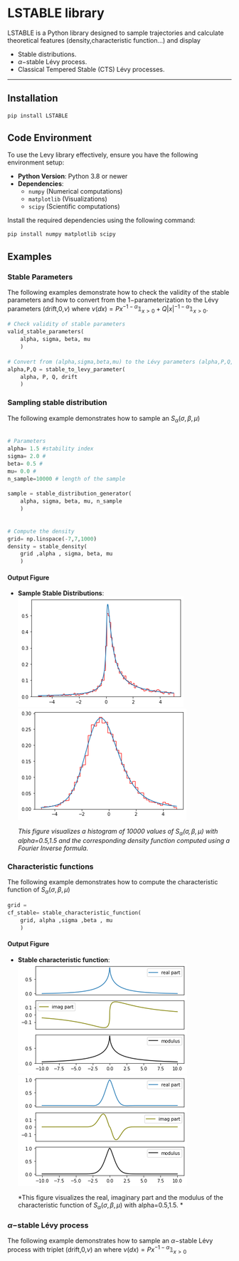 # LSTABLE library

LSTABLE is a Python library designed to sample trajectories and calculate theoretical features (density,characteristic function...) and display
- Stable distributions.
- $\alpha-$stable Lévy process.
- Classical Tempered Stable (CTS) Lévy processes.
---

## Installation

```bash
pip install LSTABLE

```


## Code Environment

To use the Levy library effectively, ensure you have the following environment setup:

- **Python Version**: Python 3.8 or newer
- **Dependencies**:
  - `numpy` (Numerical computations)
  - `matplotlib` (Visualizations)
  - `scipy` (Scientific computations)

Install the required dependencies using the following command:

```bash
pip install numpy matplotlib scipy
```

## Examples

### Stable Parameters 

The following examples demonstrate how to check the validity of the stable parameters and how to convert from the $1-$parameterization to the Lévy parameters (drift,0,$\nu$) where $\nu(dx) = Px^{-1-\alpha} \mathbb{1}_{x>0} + Q|x|^{-1-\alpha} \mathbb{1}_{x>0}.$

```python
# Check validity of stable parameters
valid_stable_parameters(
	alpha, sigma, beta, mu
	)

# Convert from (alpha,sigma,beta,mu) to the Lévy parameters (alpha,P,Q,drift) (P,Q are the positive/negative jump parameters of the Lévy measure
alpha,P,Q = stable_to_levy_parameter(
	alpha, P, Q, drift
	)
```

### Sampling stable distribution

The following example demonstrates how to sample an $S_\alpha(\sigma,\beta,\mu)$

```python

# Parameters
alpha= 1.5 #stability index
sigma= 2.0 #
beta= 0.5 #
mu= 0.0 # 
n_sample=10000 # length of the sample

sample = stable_distribution_generator(
	alpha, sigma, beta, mu, n_sample
	)


# Compute the density
grid= np.linspace(-7,7,1000)
density = stable_density(
	grid ,alpha , sigma, beta, mu
	)
```

#### Output Figure

- **Sample Stable Distributions**:  
  ![alpha=0.5](./figures/stable_hist_density_alpha05.png)
  ![alpha=1.5](./figures/stable_hist_density_alpha15.png)
  
  *This figure visualizes a histogram of 10000 values of $S_\alpha(\sigma,\beta,\mu)$ with alpha=0.5,1.5 and the corresponding density function computed using a Fourier Inverse formula.*

### Characteristic functions

The following example demonstrates how to compute the characteristic function of $S_\alpha(\sigma,\beta,\mu)$

```python
grid =
cf_stable= stable_characteristic_function(
	grid, alpha ,sigma ,beta , mu
	)
```
#### Output Figure

- **Stable characteristic function**:  
  ![alpha=0.5](./figures/stable_cf_alpha05.png)
  ![alpha=1.5](./figures/stable_cf_alpha15.png)
  
  *This figure visualizes the real, imaginary part and the modulus of the characteristic function of $S_\alpha(\sigma,\beta,\mu)$ with alpha=0.5,1.5. *


### $\alpha-$stable Lévy process

The following example demonstrates how to sample an $\alpha-$stable Lévy process with triplet (drift,0,$\nu$) an where 
$\nu(dx) = Px^{-1-\alpha} \mathbb{1}_{x>0}$

